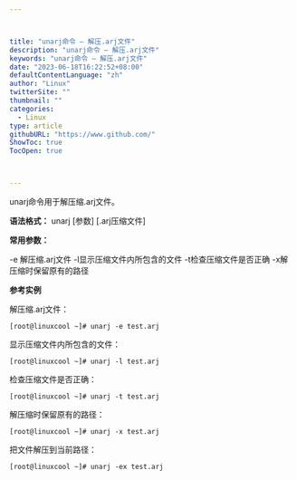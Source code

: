 ```yaml
---



title: "unarj命令 – 解压.arj文件"
description: "unarj命令 – 解压.arj文件"
keywords: "unarj命令 – 解压.arj文件"
date: "2023-06-18T16:22:52+08:00"
defaultContentLanguage: "zh"
author: "Linux"
twitterSite: ""
thumbnail: ""
categories:
  - Linux
type: article
githubURL: "https://www.github.com/"
ShowToc: true
TocOpen: true



---
```


unarj命令用于解压缩.arj文件。

**语法格式：** unarj [参数] [.arj压缩文件]

**常用参数：**

-e 解压缩.arj文件 -l显示压缩文件内所包含的文件 -t检查压缩文件是否正确 -x解压缩时保留原有的路径

**参考实例**

解压缩.arj文件：

```
[root@linuxcool ~]# unarj -e test.arj
```

显示压缩文件内所包含的文件：

```
[root@linuxcool ~]# unarj -l test.arj
```

检查压缩文件是否正确：

```
[root@linuxcool ~]# unarj -t test.arj
```

解压缩时保留原有的路径：

```
[root@linuxcool ~]# unarj -x test.arj
```

把文件解压到当前路径：

```
[root@linuxcool ~]# unarj -ex test.arj
```